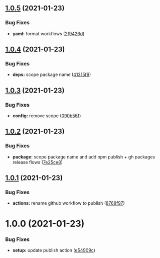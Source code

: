 ## [1.0.5](https://github.com/dankreiger/react-profiler-table/compare/v1.0.4...v1.0.5) (2021-01-23)


### Bug Fixes

* **yaml:** format workflows ([2f9426d](https://github.com/dankreiger/react-profiler-table/commit/2f9426d5e7673e879b9f9713cec8d4408b5d418a))

## [1.0.4](https://github.com/dankreiger/react-profiler-table/compare/v1.0.3...v1.0.4) (2021-01-23)


### Bug Fixes

* **deps:** scope package name ([41315f9](https://github.com/dankreiger/react-profiler-table/commit/41315f940fce7eb69a1a1d1b2391f98eeae2ff05))

## [1.0.3](https://github.com/dankreiger/react-profiler-table/compare/v1.0.2...v1.0.3) (2021-01-23)


### Bug Fixes

* **config:** remove scope ([090b56f](https://github.com/dankreiger/react-profiler-table/commit/090b56fff98342dd50ad0d1e9dcc5f35e8d47284))

## [1.0.2](https://github.com/dankreiger/react-profiler-table/compare/v1.0.1...v1.0.2) (2021-01-23)


### Bug Fixes

* **package:** scope package name and add npm publish + gh packages release flows ([7e25ce8](https://github.com/dankreiger/react-profiler-table/commit/7e25ce8fbdf498c0526ef9a036785536734b71b6))

## [1.0.1](https://github.com/dankreiger/react-profiler-table/compare/v1.0.0...v1.0.1) (2021-01-23)


### Bug Fixes

* **actions:** rename github workflow to publish ([8768f97](https://github.com/dankreiger/react-profiler-table/commit/8768f974429204c5fc347b3579d3b642e2fdfcd5))

# 1.0.0 (2021-01-23)


### Bug Fixes

* **setup:** update publish action ([e54909c](https://github.com/dankreiger/react-profiler-table/commit/e54909cc877625fe33d1bac65162b0de1321384d))
